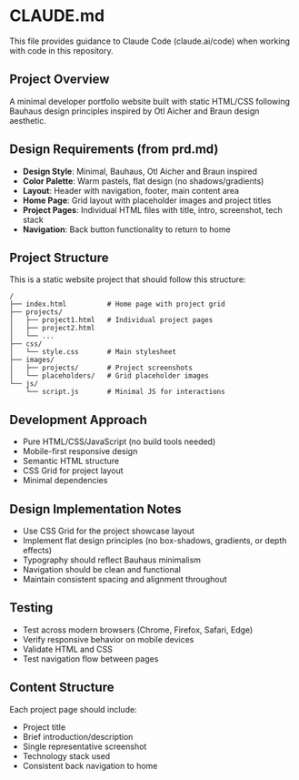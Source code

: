 # CLAUDE.md

This file provides guidance to Claude Code (claude.ai/code) when working with code in this repository.

## Project Overview
A minimal developer portfolio website built with static HTML/CSS following Bauhaus design principles inspired by Otl Aicher and Braun design aesthetic.

## Design Requirements (from prd.md)
- **Design Style**: Minimal, Bauhaus, Otl Aicher and Braun inspired
- **Color Palette**: Warm pastels, flat design (no shadows/gradients)
- **Layout**: Header with navigation, footer, main content area
- **Home Page**: Grid layout with placeholder images and project titles
- **Project Pages**: Individual HTML files with title, intro, screenshot, tech stack
- **Navigation**: Back button functionality to return to home

## Project Structure
This is a static website project that should follow this structure:
```
/
├── index.html          # Home page with project grid
├── projects/
│   ├── project1.html   # Individual project pages
│   ├── project2.html
│   └── ...
├── css/
│   └── style.css       # Main stylesheet
├── images/
│   ├── projects/       # Project screenshots
│   └── placeholders/   # Grid placeholder images
└── js/
    └── script.js       # Minimal JS for interactions
```

## Development Approach
- Pure HTML/CSS/JavaScript (no build tools needed)
- Mobile-first responsive design
- Semantic HTML structure
- CSS Grid for project layout
- Minimal dependencies

## Design Implementation Notes
- Use CSS Grid for the project showcase layout
- Implement flat design principles (no box-shadows, gradients, or depth effects)
- Typography should reflect Bauhaus minimalism
- Navigation should be clean and functional
- Maintain consistent spacing and alignment throughout

## Testing
- Test across modern browsers (Chrome, Firefox, Safari, Edge)
- Verify responsive behavior on mobile devices
- Validate HTML and CSS
- Test navigation flow between pages

## Content Structure
Each project page should include:
- Project title
- Brief introduction/description
- Single representative screenshot
- Technology stack used
- Consistent back navigation to home